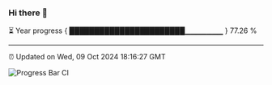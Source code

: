 ### Hi there 👋

⏳ Year progress { ███████████████████████▁▁▁▁▁▁▁ } 77.26 %

---

⏰ Updated on Wed, 09 Oct 2024 18:16:27 GMT

![Progress Bar CI](https://github.com/liununu/liununu/workflows/Progress%20Bar%20CI/badge.svg)
